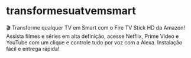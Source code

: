 # transformesuatvemsmart
🎬 Transforme qualquer TV em Smart com o Fire TV Stick HD da Amazon! Assista filmes e séries em alta definição, acesse Netflix, Prime Video e YouTube com um clique e controle tudo por voz com a Alexa. Instalação fácil e entrega rápida!
